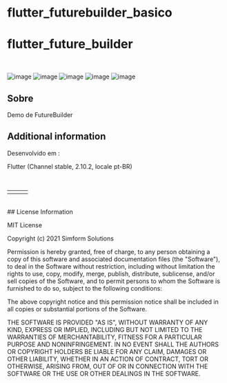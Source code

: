 # flutter_futurebuilder_basico

# flutter_future_builder

</br>

![image](https://img.shields.io/badge/Flutter-02569B?style=for-the-badge&logo=flutter&logoColor=white)
![image](https://img.shields.io/badge/Supabase-181818?style=for-the-badge&logo=supabase&logoColor=white)
![image](https://img.shields.io/badge/PostgreSQL-316192?style=for-the-badge&logo=postgresql&logoColor=white)
![image](https://img.shields.io/badge/Android-3DDC84?style=for-the-badge&logo=android&logoColor=white)
![image](https://img.shields.io/badge/iOS-000000?style=for-the-badge&logo=ios&logoColor=white)
</br>

## Sobre

Demo de FutureBuilder


## Additional information

Desenvolvido em :</br>

Flutter (Channel stable, 2.10.2, locale pt-BR)

</br>
<table align="center" border="0" cellpadding="1" cellspacing="1" style="width:650px;">
	<tbody>
		<tr>
			<td><img alt="" src="https://user-images.githubusercontent.com/31604881/156709462-cf3b20aa-6f07-4a29-99d5-f61fc75f51ca.png" style="width: 290px height: 500px;" /></td>
			<td><img alt="" src="https://user-images.githubusercontent.com/31604881/156709474-d469669d-48a3-4e37-bae3-7d1c1a8587ac.png" style="width: 290px height: 500px;" /></td>
			<td><img alt="" src="https://user-images.githubusercontent.com/31604881/156709489-4be7bc82-031b-437f-a1a9-7692d5cbcc9d.png" style="width: 290px height: 500px;" /></td>
        </tr>        
	</tbody>
</table>

</br>
## License Information

MIT License

Copyright (c) 2021 Simform Solutions

Permission is hereby granted, free of charge, to any person obtaining a copy
of this software and associated documentation files (the "Software"), to deal
in the Software without restriction, including without limitation the rights
to use, copy, modify, merge, publish, distribute, sublicense, and/or sell
copies of the Software, and to permit persons to whom the Software is
furnished to do so, subject to the following conditions:

The above copyright notice and this permission notice shall be included in all
copies or substantial portions of the Software.

THE SOFTWARE IS PROVIDED "AS IS", WITHOUT WARRANTY OF ANY KIND, EXPRESS OR
IMPLIED, INCLUDING BUT NOT LIMITED TO THE WARRANTIES OF MERCHANTABILITY,
FITNESS FOR A PARTICULAR PURPOSE AND NONINFRINGEMENT. IN NO EVENT SHALL THE
AUTHORS OR COPYRIGHT HOLDERS BE LIABLE FOR ANY CLAIM, DAMAGES OR OTHER
LIABILITY, WHETHER IN AN ACTION OF CONTRACT, TORT OR OTHERWISE, ARISING FROM,
OUT OF OR IN CONNECTION WITH THE SOFTWARE OR THE USE OR OTHER DEALINGS IN THE
SOFTWARE.
